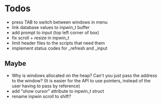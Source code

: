 # Todos
- press TAB to switch between windows in menu
- link database values to inpwin_t buffer
- add prompt to input (top left corner of box)
- fix scroll + resize in inpwin_t
- limit header files to the scripts that need them
- implement status codes for _refresh and _input

## Maybe
- Why is windows allocated on the heap?
  Can't you just pass the address to the window?
  (It is easier for the API to use pointers, 
   instead of the user having to pass by reference)
- add "show cursor" attribute to inpwin_t struct
- rename inpwin scroll to shift?
